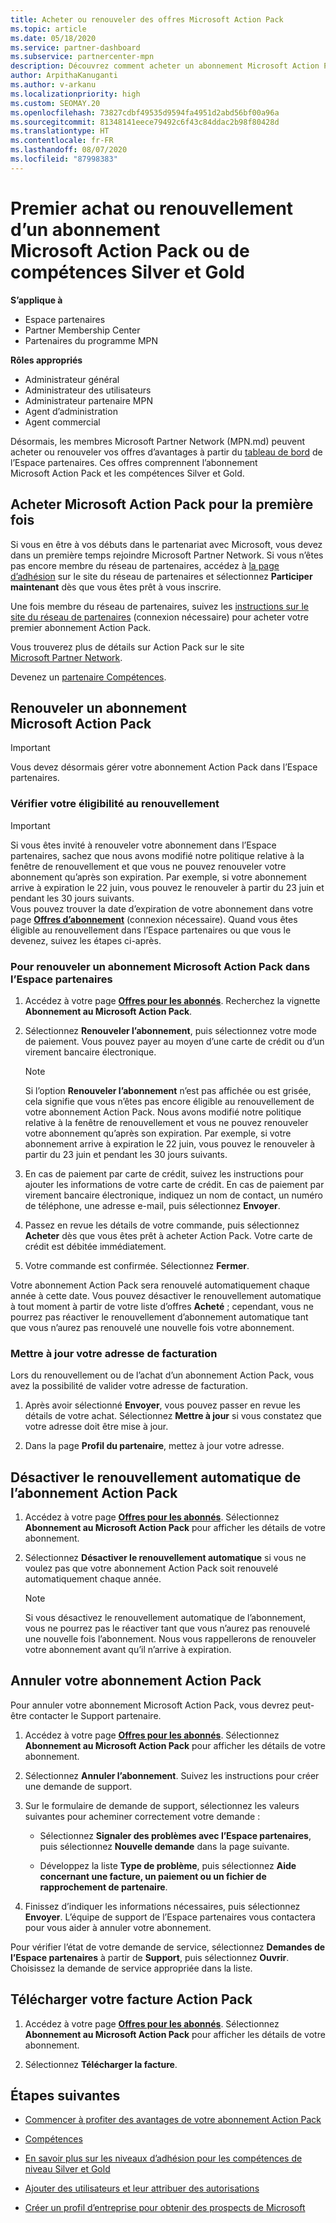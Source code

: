 ```yaml
---
title: Acheter ou renouveler des offres Microsoft Action Pack
ms.topic: article
ms.date: 05/18/2020
ms.service: partner-dashboard
ms.subservice: partnercenter-mpn
description: Découvrez comment acheter un abonnement Microsoft Action Pack et commencer à utiliser les avantages Action Pack. Découvrez aussi comment renouveler, annuler, consulter votre facture et plus encore.
author: ArpithaKanuganti
ms.author: v-arkanu
ms.localizationpriority: high
ms.custom: SEOMAY.20
ms.openlocfilehash: 73827cdbf49535d9594fa4951d2abd56bf00a96a
ms.sourcegitcommit: 81348141eece79492c6f43c84ddac2b98f80428d
ms.translationtype: HT
ms.contentlocale: fr-FR
ms.lasthandoff: 08/07/2020
ms.locfileid: "87998383"
---
```

# <a name="buy-or-renew-a-microsoft-action-pack-subscription-or-silver-and-gold-competencies"></a>Premier achat ou renouvellement d’un abonnement Microsoft Action Pack ou de compétences Silver et Gold

**S’applique à**

- Espace partenaires
- Partner Membership Center
- Partenaires du programme MPN

**Rôles appropriés**

- Administrateur général
- Administrateur des utilisateurs
- Administrateur partenaire MPN
- Agent d’administration
- Agent commercial

Désormais, les membres Microsoft Partner Network (MPN.md) peuvent acheter ou renouveler vos offres d’avantages à partir du [tableau de bord](https://partner.microsoft.com/dashboard) de l’Espace partenaires. Ces offres comprennent l’abonnement Microsoft Action Pack et les compétences Silver et Gold.

## <a name="buy-microsoft-action-pack-for-the-first-time"></a>Acheter Microsoft Action Pack pour la première fois

Si vous en être à vos débuts dans le partenariat avec Microsoft, vous devez dans un première temps rejoindre Microsoft Partner Network. Si vous n’êtes pas encore membre du réseau de partenaires, accédez à [la page d’adhésion](https://partner.microsoft.com/membership) sur le site du réseau de partenaires et sélectionnez **Participer maintenant** dès que vous êtes prêt à vous inscrire. 

Une fois membre du réseau de partenaires, suivez les [instructions sur le site du réseau de partenaires](https://partner.microsoft.com/membership/action-pack) (connexion nécessaire) pour acheter votre premier abonnement Action Pack. 

Vous trouverez plus de détails sur Action Pack sur le site [Microsoft Partner Network](https://partner.microsoft.com/membership/internal-use-software#simple-tab-content-3).

Devenez un [partenaire Compétences](https://partner.microsoft.com/membership/competencies). 

## <a name="renew-a-microsoft-action-pack-subscription"></a>Renouveler un abonnement Microsoft Action Pack

>[!IMPORTANT]
>Vous devez désormais gérer votre abonnement Action Pack dans l’Espace partenaires.

### <a name="check-your-renewal-eligibility"></a>Vérifier votre éligibilité au renouvellement

>[!IMPORTANT]
>Si vous êtes invité à renouveler votre abonnement dans l’Espace partenaires, sachez que nous avons modifié notre politique relative à la fenêtre de renouvellement et que vous ne pouvez renouveler votre abonnement qu’après son expiration. Par exemple, si votre abonnement arrive à expiration le 22 juin, vous pouvez le renouveler à partir du 23 juin et pendant les 30 jours suivants.       
>Vous pouvez trouver la date d’expiration de votre abonnement dans votre page [**Offres d’abonnement**](https://partnercenter.microsoft.com/pcv/partnership/offers) (connexion nécessaire). Quand vous êtes éligible au renouvellement dans l’Espace partenaires ou que vous le devenez, suivez les étapes ci-après.  

### <a name="to-renew-a-microsoft-action-pack-subscription-in-the-partner-center"></a>Pour renouveler un abonnement Microsoft Action Pack dans l’Espace partenaires

1. Accédez à votre page [**Offres pour les abonnés**](https://partnercenter.microsoft.com/pcv/partnership/offers). Recherchez la vignette **Abonnement au Microsoft Action Pack**.  

2. Sélectionnez **Renouveler l’abonnement**, puis sélectionnez votre mode de paiement. Vous pouvez payer au moyen d’une carte de crédit ou d’un virement bancaire électronique.

    >[!NOTE]
    >Si l’option **Renouveler l’abonnement** n’est pas affichée ou est grisée, cela signifie que vous n’êtes pas encore éligible au renouvellement de votre abonnement Action Pack. Nous avons modifié notre politique relative à la fenêtre de renouvellement et vous ne pouvez renouveler votre abonnement qu’après son expiration. Par exemple, si votre abonnement arrive à expiration le 22 juin, vous pouvez le renouveler à partir du 23 juin et pendant les 30 jours suivants.  

3. En cas de paiement par carte de crédit, suivez les instructions pour ajouter les informations de votre carte de crédit. En cas de paiement par virement bancaire électronique, indiquez un nom de contact, un numéro de téléphone, une adresse e-mail, puis sélectionnez **Envoyer**. 
     
4. Passez en revue les détails de votre commande, puis sélectionnez **Acheter** dès que vous êtes prêt à acheter Action Pack. Votre carte de crédit est débitée immédiatement.

5. Votre commande est confirmée. Sélectionnez **Fermer**.

Votre abonnement Action Pack sera renouvelé automatiquement chaque année à cette date. Vous pouvez désactiver le renouvellement automatique à tout moment à partir de votre liste d’offres **Acheté** ; cependant, vous ne pourrez pas réactiver le renouvellement d’abonnement automatique tant que vous n’aurez pas renouvelé une nouvelle fois votre abonnement. 

### <a name="update-your-bill-to-address"></a>Mettre à jour votre adresse de facturation

Lors du renouvellement ou de l’achat d’un abonnement Action Pack, vous avez la possibilité de valider votre adresse de facturation.

 1. Après avoir sélectionné **Envoyer**, vous pouvez passer en revue les détails de votre achat. Sélectionnez **Mettre à jour** si vous constatez que votre adresse doit être mise à jour.
  
 1. Dans la page **Profil du partenaire**, mettez à jour votre adresse.

## <a name="turn-off-automatic-action-pack-subscription-renewal"></a>Désactiver le renouvellement automatique de l’abonnement Action Pack

1. Accédez à votre page [**Offres pour les abonnés**](https://partnercenter.microsoft.com/pcv/partnership/offers).  Sélectionnez **Abonnement au Microsoft Action Pack** pour afficher les détails de votre abonnement. 

2. Sélectionnez **Désactiver le renouvellement automatique** si vous ne voulez pas que votre abonnement Action Pack soit renouvelé automatiquement chaque année. 

    >[!NOTE]
    >Si vous désactivez le renouvellement automatique de l’abonnement, vous ne pourrez pas le réactiver tant que vous n’aurez pas renouvelé une nouvelle fois l’abonnement. Nous vous rappellerons de renouveler votre abonnement avant qu’il n’arrive à expiration.


## <a name="cancel-your-action-pack-subscription"></a>Annuler votre abonnement Action Pack

Pour annuler votre abonnement Microsoft Action Pack, vous devrez peut-être contacter le Support partenaire.

1. Accédez à votre page [**Offres pour les abonnés**](https://partnercenter.microsoft.com/pcv/partnership/offers). Sélectionnez **Abonnement au Microsoft Action Pack** pour afficher les détails de votre abonnement. 

3. Sélectionnez **Annuler l’abonnement**. Suivez les instructions pour créer une demande de support. 

4. Sur le formulaire de demande de support, sélectionnez les valeurs suivantes pour acheminer correctement votre demande :

    -  Sélectionnez **Signaler des problèmes avec l’Espace partenaires**, puis sélectionnez **Nouvelle demande** dans la page suivante.

    -  Développez la liste **Type de problème**, puis sélectionnez **Aide concernant une facture, un paiement ou un fichier de rapprochement de partenaire**. 

5. Finissez d’indiquer les informations nécessaires, puis sélectionnez **Envoyer**. L’équipe de support de l’Espace partenaires vous contactera pour vous aider à annuler votre abonnement.

Pour vérifier l’état de votre demande de service, sélectionnez **Demandes de l’Espace partenaires** à partir de **Support**, puis sélectionnez **Ouvrir**. Choisissez la demande de service appropriée dans la liste.  

## <a name="download-your-action-pack-invoice"></a>Télécharger votre facture Action Pack

1. Accédez à votre page [**Offres pour les abonnés**](https://partnercenter.microsoft.com/pcv/partnership/offers). Sélectionnez **Abonnement au Microsoft Action Pack** pour afficher les détails de votre abonnement. 

3. Sélectionnez **Télécharger la facture**.
 
## <a name="next-steps"></a>Étapes suivantes

-   [Commencer à profiter des avantages de votre abonnement Action Pack](manage-your-partner-network-benefits.md)

-   [Compétences](learn-about-competencies.md)

-   [En savoir plus sur les niveaux d’adhésion pour les compétences de niveau Silver et Gold](https://partner.microsoft.com/membership/internal-use-software#simple-tab-content-2)

-   [Ajouter des utilisateurs et leur attribuer des autorisations](create-user-accounts-and-set-permissions.md)

-   [Créer un profil d’entreprise pour obtenir des prospects de Microsoft](create-a-marketing-profile.md)



